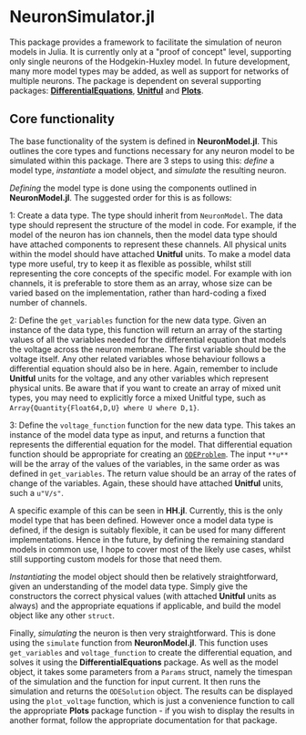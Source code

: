 # NeuronSimulator.jl
This package provides a framework to facilitate the simulation of neuron models in Julia.
It is currently only at a "proof of concept" level, supporting only single neurons of the Hodgekin-Huxley model.
In future development, many more model types may be added, as well as support for networks of multiple neurons.
The package is dependent on several supporting packages: [**DifferentialEquations**](https://github.com/SciML/DifferentialEquations.jl), [**Unitful**](https://github.com/PainterQubits/Unitful.jl) and [**Plots**](https://github.com/JuliaPlots/Plots.jl).

## Core functionality
The base functionality of the system is defined in **NeuronModel.jl**. This outlines the core types and functions necessary for any neuron model to be simulated within this package. There are 3 steps to using this: *define* a model type, *instantiate* a model object, and *simulate* the resulting neuron.

*Defining* the model type is done using the components outlined in **NeuronModel.jl**. The suggested order for this is as follows:

1: Create a data type. The type should inherit from `NeuronModel`. The data type should represent the structure of the model in code. For example, if the model of the neuron has ion channels, then the model data type should have attached components to represent these channels. All physical units within the model should have attached **Unitful** units. To make a model data type more useful, try to keep it as flexible as possible, whilst still representing the core concepts of the specific model. For example with ion channels, it is preferable to store them as an array, whose size can be varied based on the implementation, rather than hard-coding a fixed number of channels.

2: Define the `get_variables` function for the new data type. Given an instance of the data type, this function will return an array of the starting values of all the variables needed for the differential equation that models the voltage across the neuron membrane. The first variable should be the voltage itself. Any other related variables whose behaviour follows a differential equation should also be in here. Again, remember to include **Unitful** units for the voltage, and any other variables which represent physical units. Be aware that if you want to create an array of mixed unit types, you may need to explicitly force a mixed Unitful type, such as `Array{Quantity{Float64,D,U} where U where D,1}`.

3: Define the `voltage_function` function for the new data type. This takes an instance of the model data type as input, and returns a function that represents the differential equation for the model. That differential equation function should be appropriate for creating an [`ODEProblem`](https://diffeq.sciml.ai/latest/types/ode_types/). The input `**u**` will be the array of the values of the variables, in the same order as was defined in `get_variables`. The return value should be an array of the rates of change of the variables. Again, these should have attached **Unitful** units, such a `u"V/s"`.

A specific example of this can be seen in **HH.jl**. Currently, this is the only model type that has been defined. However once a model data type is defined, if the design is suitably flexible, it can be used for many different implementations. Hence in the future, by defining the remaining standard models in common use, I hope to cover most of the likely use cases, whilst still supporting custom models for those that need them.

*Instantiating* the model object should then be relatively straightforward, given an understanding of the model data type. Simply give the constructors the correct physical values (with attached **Unitful** units as always) and the appropriate equations if applicable, and build the model object like any other `struct`.

Finally, *simulating* the neuron is then very straightforward. This is done using the `simulate` function from **NeuronModel.jl**. This function uses `get_variables` and `voltage_function` to create the differential equation, and solves it using the **DifferentialEquations** package. As well as the model object, it takes some parameters from a `Params` struct, namely the timespan of the simulation and the function for input current. It then runs the simulation and returns the `ODESolution` object. The results can be displayed using the `plot_voltage` function, which is just a convenience function to call the appropriate **Plots** package function - if you wish to display the results in another format, follow the appropriate documentation for that package.
